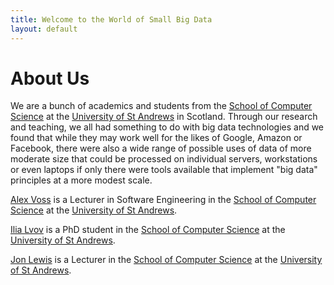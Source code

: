 ```yaml
---
title: Welcome to the World of Small Big Data
layout: default
---
```

# About Us 

We are a bunch of academics and students from the 
[School of Computer Science](https://www.cs.st-andrews.ac.uk) 
at the [University of St Andrews](https://www.st-andrews.ac.uk) in Scotland.
Through our research and teaching, we all had something to do with big data 
technologies and we found that while they may work well for the likes of Google, 
Amazon or Facebook, there were also a wide range of possible uses of data of 
more moderate size that could be processed on individual servers, workstations 
or even laptops if only there were tools available that implement "big data"
principles at a more modest scale. 

[Alex Voss](http://www.alexandervoss.de) is a Lecturer in Software Engineering in the 
[School of Computer Science](https://www.cs.st-andrews.ac.uk) at the 
[University of St Andrews](https://www.st-andrews.ac.uk). 

[Ilia Lvov](https://scholar.google.co.uk/citations?user=dZxi1Q8AAAAJ) is a PhD student in the 
[School of Computer Science](https://www.cs.st-andrews.ac.uk) at the 
[University of St Andrews](https://www.st-andrews.ac.uk). 

[Jon Lewis](https://www.cs.st-andrews.ac.uk/directory/person?id=jonl) is a Lecturer in the
[School of Computer Science](https://www.cs.st-andrews.ac.uk) at the 
[University of St Andrews](https://www.st-andrews.ac.uk). 

